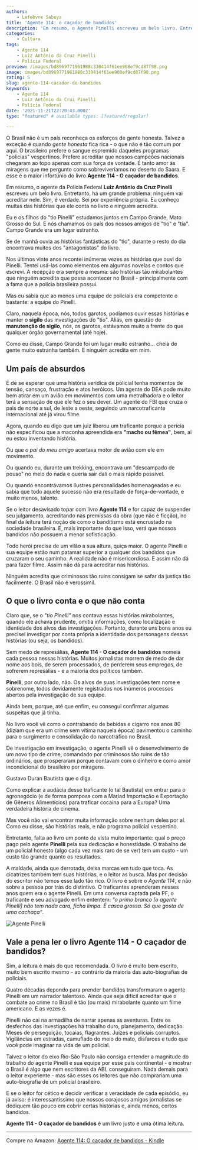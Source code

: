 ```yaml
---
authors:
    - Lefebvre Saboya
title: 'Agente 114: o caçador de bandidos'
description: 'Em resumo, o Agente Pinelli escreveu um belo livro. Entretanto, há um grande problema: ninguém vai acreditar nele. Sim, é verdade, ninguém acredita.'
categories:
    - Cultura
tags:
    - Agente 114
    - Luiz Antônio da Cruz Pinelli
    - Polícia Federal
preview: /images/bd8969771961988c330414f61ee908ef9cd87f98.png
image: images/bd8969771961988c330414f61ee908ef9cd87f98.png
rating: 5
slug: agente-114-cacador-de-bandidos
keywords:
    - Agente 114
    - Luiz Antônio da Cruz Pinelli
    - Polícia Federal
date: '2021-11-21T22:20:43.000Z'
type: "featured" # available types: [featured/regular]

---
```


O Brasil não é um país reconheça os esforços de gente honesta. Talvez a exceção é quando *gente honesta* fica rica - o que não é tão comum por aqui. O brasileiro prefere o sangue espremido daqueles programas "policias" vespertinos. Prefere acreditar que nossos campeões nacionais chegaram ao topo apenas com sua força de vontade. É tanto amor às miragens que me pergunto como sobreviveríamos no deserto do Saara. E esse é o maior infortúnio do livro **Agente 114 - O caçador de bandidos**.

Em resumo, o agente da Polícia Federal **Luiz Antônio da Cruz Pinelli** escreveu um belo livro. Entretanto, há um grande problema: ninguém vai acreditar nele. Sim, é verdade. Sei por experiência própria. Eu conheço muitas das histórias que ele conta no livro e ninguém acredita.

Eu e os filhos do "tio Pinelli" estudamos juntos em Campo Grande, Mato Grosso do Sul. E nós chamamos os pais dos nossos amigos de "tio" e "tia". Campo Grande era um lugar estranho. 

Se de manhã ouvia as histórias fantásticas do "tio", durante o resto do dia encontrava muitos dos "antagonistas" do livro.

Nos últimos vinte anos recontei inúmeras vezes as histórias que ouvi do Pinelli. Tentei usá-las como elementos em algumas novelas e contos que escrevi. A recepção era sempre a mesma: são histórias tão mirabolantes que ninguém acredita que possa acontecer no Brasil - principalmente com a fama que a polícia brasileira possui.

Mas eu sabia que ao menos uma equipe de policiais era competente o bastante: a equipe do Pinelli.

Claro, naquela época, nós, todos garotos, podíamos ouvir essas histórias e manter o **sigilo** das investigações do "tio". Aliás, em questão de **manutenção de sigilo**, nós, os garotos, estávamos muito a frente do  que qualquer órgão governamental (até hoje).

Como eu disse, Campo Grande foi um lugar muito estranho... cheia de gente muito estranha também. E ninguém acredita em mim.

## Um país de absurdos

É de se esperar que uma história verídica de policial tenha momentos de tensão, cansaço, frustração e atos heróicos. Um  agente do DEA pode muito bem atirar em um avião em movimentos com uma metralhadora e o leitor terá a sensação de que ele fez o seu dever. Um agente do FBI que cruza o pais de norte a sul, de leste a oeste, seguindo um narcotraficante internacional até já virou filme. 

Agora, quando eu digo que um juiz liberou um traficante porque a perícia não especificou que a maconha apreendida era **"macho ou fêmea"**, bem, aí eu estou inventando história. 

Ou que *o pai do meu amigo* acertava motor de avião com ele em movimento. 

Ou quando eu, durante um trekking, encontrava um "descampado de pouso" no meio do nada e queria sair dali o mais rápido possível. 

Ou quando encontrávamos ilustres personalidades homenageadas e eu sabia que todo aquele sucesso não era resultado de força-de-vontade, e muito menos, talento.

Se o leitor desavisado topar com livro **Agente 114** e for capaz de suspender seu julgamento, acreditando nas premissas da obra (que não é ficção), no final da leitura terá noção de como o banditismo está encrustado na sociedade brasileira. E, mais importante do que isso, verá que nossos bandidos não possuem a menor sofisticação. 

Todo herói precisa de um vilão a sua altura, quiça maior. O agente Pinelli e sua equipe estão num patamar superior a qualquer dos bandidos que cruzaram o seu caminho. A realidade não é misericordiosa. E assim não dá para fazer filme. Assim não dá para acreditar nas histórias.

Ninguém acredita que criminosos tão ruins consigam se safar da justiça tão facilmente. O Brasil não é verossímil. 

## O que o livro conta e o que não conta

Claro que, se o *"tio Pinelli"* nos contava essas histórias mirabolantes, quando ele achava prudente, omitia informações, como localização e identidade dos alvos das investigações. Portanto, durante uns bons anos eu precisei investigar por conta própria a identidade dos personagens dessas histórias (ou seja, os bandidos).

Sem medo de represálias, **Agente 114 - O caçador de bandidos** nomeia cada pessoa nessas histórias. Muitos jornalistas morrem de medo de dar nome aos bois, de serem processados, de perderem seus empregos, de sofrerem represálias - e a maioria dos políticos também. 

**Pinelli**, por outro lado, não. Os alvos de suas investigações tem nome e sobrenome, todos devidamente registrados nos inúmeros processos abertos pela investigação de sua equipe. 

Ainda bem, porque, até que enfim, eu consegui confirmar algumas suspeitas que já tinha.

No livro você vê como o contrabando de bebidas e cigarro nos anos 80 (diziam que era um crime sem vítima naquela época) pavimentou o caminho para o surgimento e consolidação do narcotráfico no Brasil. 

De investigação em investigação, o agente Pinelli vê o desenvolvimento de um novo tipo de crime, comandado por criminosos tão ruins de tão ordinários, que prosperaram porque contavam com o dinheiro e como amor incondicional do brasileiro por miragens.

Gustavo Duran Bautista que o diga.

Como explicar a audácia desse traficante (o tal Bautista) em entrar para o agronegócio (e de forma pomposa com a Mariad Importação e Exportação de Gêneros Alimentícios) para traficar cocaína para a Europa? Uma verdadeira história de cinema.

Mas você não vai encontrar muita informação sobre nenhum deles por aí. Como eu disse, são histórias reais, e não programa policial vespertino.

Entretanto, falta ao livro um ponto de vista muito importante: qual o preço pago pelo agente **Pinelli** pela sua dedicação e honestidade. O trabalho de um policial honesto (algo cada vez mais raro de se ver) tem um custo - um custo tão grande quanto os resultados.

A maldade, ainda que derrotada, deixa marcas em tudo que toca. As cicatrizes também tem suas histórias, e o leitor as busca. Mas por decisão do escritor não temos esse lado tão rico. O livro é sobre o *Agente 114*, e não sobre a pessoa por trás do distintivo. O traficantes aprenderam nesses anos quem era o agente Pinelli. Em uma conversa captada pela PF, o traficante e seu advogado enfim ententem: *"o primo branco [o agente Pinelli] não tem nada cara, ficha limpa. É casca grossa. Só que gosta de uma cachaça"*.

![Agente Pinelli](/images/f2f129151a62d5cc83831a34416ddae15ba364d4.webp "Agente Pinelli")

## Vale a pena ler o livro Agente 114 - O caçador de bandidos?

Sim, a leitura é mais do que recomendada. O livro é muito bem escrito, muito bem escrito mesmo - ao contrário da maioria das auto-biografias de policiais. 

Quatro décadas depondo para prender bandidos transformaram o agente Pinelli em um narrador talentoso. Ainda que seja difícil acreditar que o combate ao crime no Brasil é tão (ou mais) mirabolante quanto um filme americano. E as vezes é.

Pinelli não cai na armadilha de narrar apenas as aventuras. Entre os desfechos das investigações há trabalho duro, planejamento, dedicação. Meses de perseguição, tocaias, flagrantes. Juízes e policiais corruptos. Vigilâncias em estradas, camuflado do meio do mato, disfarces e tudo que você pode imaginar na vida de um policial.

Talvez o leitor do eixo Rio-São Paulo não consiga entender a magnitude do trabalho do agente Pinelli e sua equipe por esse país continental - e mostrar o Brasil é algo que nem escritores da ABL conseguiram. Nada demais para o leitor experiente - mas são esses os leitores que não comprariam uma auto-biografia de um policial brasileiro. 

E se o leitor for cético e decidir verificar a veracidade de cada episódio, eu já aviso: é interessantíssimo que nossos corajosos amigos jornalistas se dediquem tão pouco em cobrir certas histórias e, ainda menos, certos bandidos. 

**Agente 114 - O caçador de bandidos** é um livro justo e uma ótima leitura.

---

Compre na Amazon: [Agente 114: O caçador de bandidos - Kindle](https://www.amazon.com.br//dp/B081P7NLFT/)
